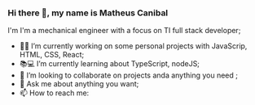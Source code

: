 ### Hi there 👋, my name is Matheus Canibal


I'm I'm a mechanical engineer with a focus on TI full stack developer;
- 👨‍💼 I’m currently working on some personal projects with JavaScrip, HTML, CSS, React;
- 📚💻 I’m currently learning about TypeScript, nodeJS;
- 👯 I’m looking to collaborate on projects anda anything you need ;
- 💬 Ask me about anything you want;
- 📫 How to reach me: 


